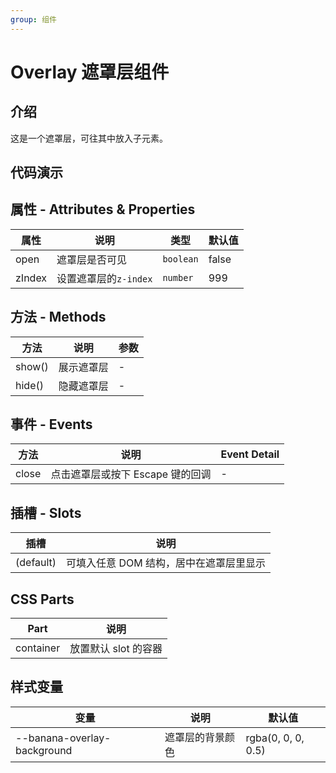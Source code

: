 ```yaml
---
group: 组件
---
```


# Overlay 遮罩层组件

## 介绍

这是一个遮罩层，可往其中放入子元素。

## 代码演示

<code src="./demos/OverlayBaseUse.tsx"></code>
<code src="./demos/OverlayWithContent.tsx"></code>

## 属性 - Attributes & Properties

| 属性   | 说明                  | 类型      | 默认值 |
| ------ | --------------------- | --------- | ------ |
| open   | 遮罩层是否可见        | `boolean` | false  |
| zIndex | 设置遮罩层的`z-index` | `number`  | 999    |

## 方法 - Methods

| 方法   | 说明       | 参数 |
| ------ | ---------- | ---- |
| show() | 展示遮罩层 | -    |
| hide() | 隐藏遮罩层 | -    |

## 事件 - Events

| 方法  | 说明                             | Event Detail |
| ----- | -------------------------------- | ------------ |
| close | 点击遮罩层或按下 Escape 键的回调 | -            |

## 插槽 - Slots

| 插槽      | 说明                                    |
| --------- | --------------------------------------- |
| (default) | 可填入任意 DOM 结构，居中在遮罩层里显示 |

## CSS Parts

| Part      | 说明                 |
| --------- | -------------------- |
| container | 放置默认 slot 的容器 |

## 样式变量

| 变量                        | 说明             | 默认值             |
| --------------------------- | ---------------- | ------------------ |
| --banana-overlay-background | 遮罩层的背景颜色 | rgba(0, 0, 0, 0.5) |
